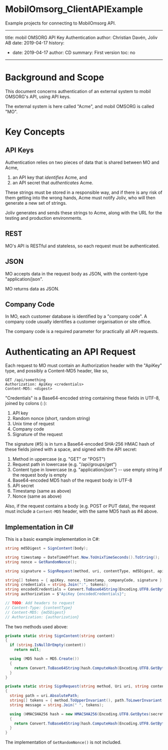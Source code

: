 # MobilOmsorg_ClientAPIExample
Example projects for connecting to MobilOmsorg API.

---
title: mobil OMSORG API Key Authentication
author: Christian Davén, Joliv AB
date: 2019-04-17
history:
- date: 2019-04-17
  author: CD
  summary: First version
toc: no
---

# Background and Scope

This document concerns authentication of an external system to mobil OMSORG's API, using API keys.

The external system is here called "Acme", and mobil OMSORG is called "MO".

# Key Concepts

## API Keys

Authentication relies on two pieces of data that is shared between MO and Acme,

1. an API key that _identifies_ Acme, and
2. an API secret that _authenticates_ Acme.

These strings must be stored in a responsible way, and if there is any risk of them
getting into the wrong hands, Acme must notify Joliv, who will then generate a new set of
strings.

Joliv generates and sends these strings to Acme, along with the URL for the testing and
production environments.

## REST

MO's API is RESTful and stateless, so each request must be authenticated.

## JSON

MO accepts data in the request body as JSON, with the content-type "application/json".

MO returns data as JSON.

## Company Code

In MO, each customer database is identified by a "company code". A company code usually
identifies a customer organisation or site office.

The company code is a required parameter for practically all API requests.

# Authenticating an API Request

Each request to MO must contain an Authorization header with the "ApiKey" type, and possibly a Content-MD5 header, like so,

```http
GET /api/something
Authorization: ApiKey <credentials>
Content-MD5: <digest>
```

"Credentials" is a Base64-encoded string containing these fields in UTF-8, joined by colons (`:`):

1. API key
2. Random nonce (short, random string)
3. Unix time of request
4. Company code
5. Signature of the request

The signature (#5) is in turn a Base64-encoded SHA-256 HMAC hash of these fields joined
with a space, and signed with the API secret:

1. Method in uppercase (e.g. "GET" or "POST")
2. Request path in lowercase (e.g. "/api/groups/get")
3. Content type in lowercase (e.g. "application/json") -- use empty string if
   the request body is empty
4. Base64-encoded MD5 hash of the request body in UTF-8
5. API secret
6. Timestamp (same as above)
7. Nonce (same as above)

Also, if the request contains a body (e.g. POST or PUT data), the request must
include a `Content-MD5` header, with the same MD5 hash as #4 above.

## Implementation in C#

This is a basic example implementation in C#:

```csharp
string md5Digest = SignContent(body);

string timestamp = DateTimeOffset.Now.ToUnixTimeSeconds().ToString();
string nonce = GetRandomNonce();

string signature = SignRequest(method, uri, contentType, md5Digest, apiSecret, timestamp, nonce);

string[] tokens = { apiKey, nonce, timestamp, companyCode, signature };
string credentials = string.Join(":", tokens);
string encodedCredentials = Convert.ToBase64String(Encoding.UTF8.GetBytes(credentials));
string authorization = $"ApiKey {encodedCredentials}";

// TODO: Add headers to request
// Content-Type: {contentType}
// Content-MD5: {md5Digest}
// Authorization: {authorization}
```

The two methods used above:

```csharp
private static string SignContent(string content)
{
  if (string.IsNullOrEmpty(content))
    return null;

  using (MD5 hash = MD5.Create())
  {
    return Convert.ToBase64String(hash.ComputeHash(Encoding.UTF8.GetBytes(content)));
  }
}

private static string SignRequest(string method, Uri uri, string contentType, string contentHash, string secret, string timestamp, string nonce)
{
  string path = uri.AbsolutePath;
  string[] tokens = { method.ToUpperInvariant(), path.ToLowerInvariant(), contentType.ToLowerInvariant(), contentHash, timestamp, nonce };
  string message = string.Join(" ", tokens);

  using (HMACSHA256 hash = new HMACSHA256(Encoding.UTF8.GetBytes(secret)))
  {
    return Convert.ToBase64String(hash.ComputeHash(Encoding.UTF8.GetBytes(message)));
  }
}
```

The implementation of `GetRandomNonce()` is not included.
